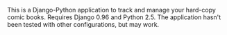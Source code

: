 This is a Django-Python application to track and manage your hard-copy comic books. Requires Django 0.96 and Python 2.5. The application hasn't been tested with other configurations, but may work.